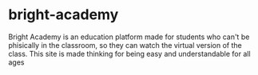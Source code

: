 # bright-academy
Bright Academy is an education platform made for students who can't be phisically in the classroom, so they can watch the virtual version of the class. This site is made thinking for being easy and understandable for all ages

